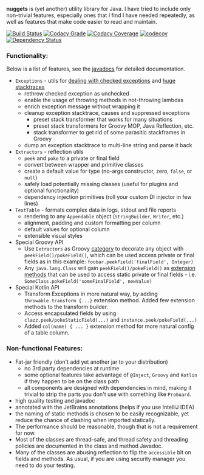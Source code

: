 **nuggets** is (yet another) utility library for Java. I have tried to include 
only non-trivial features, especially ones that I find I have needed repeatedly,
as well as features that make code easier to read and maintain. 

[![Build Status](https://travis-ci.org/ddimtirov/nuggets.svg?branch=master)](https://travis-ci.org/ddimtirov/nuggets)
[![Codacy Grade](https://api.codacy.com/project/badge/Grade/0951cb36db314ff1bf69646402f4b988)](https://www.codacy.com/app/dimitar-dimitrov/nuggets?utm_source=github.com&amp;utm_medium=referral&amp;utm_content=ddimtirov/nuggets&amp;utm_campaign=Badge_Grade)
[![Codacy Coverage](https://api.codacy.com/project/badge/Coverage/0951cb36db314ff1bf69646402f4b988)](https://www.codacy.com/app/dimitar-dimitrov/nuggets?utm_source=github.com&amp;utm_medium=referral&amp;utm_content=ddimtirov/nuggets&amp;utm_campaign=Badge_Coverage)
[![codecov](https://codecov.io/gh/ddimtirov/nuggets/branch/master/graph/badge.svg)](https://codecov.io/gh/ddimtirov/nuggets) 
[![Dependency Status](https://www.versioneye.com/user/projects/57d2624987b0f6003c14ac1e/badge.svg?style=flat-square)](https://www.versioneye.com/user/projects/57d2624987b0f6003c14ac1e)

### Functionality:

Below is a list of features, see the [javadocs](https://ddimtirov.github.io/nuggets/javadoc/io/github/ddimitrov/nuggets/package-summary.html) for detailed documentation. 
<!-- browse the sources at [sourcegraph](https://sourcegraph.com/github.com/ddimtirov/nuggets@master). -->

- `Exceptions` - utils for [dealing with checked exceptions](https://kotlinlang.org/docs/reference/exceptions.html#checked-exceptions)
  and [huge stacktraces](https://dzone.com/articles/filtering-stack-trace-hell)
  - rethrow checked exception as unchecked
  - enable the usage of throwing methods in not-throwing lambdas
  - enrich exception message without wrapping it
  - cleanup exception stacktrace, causes and suppressed exceptions
    - preset stack transformer that works for many situations
    - preset stack transformers for Groovy MOP, Java Reflection, etc.
    - stack transformer to get rid of some parasitic stackframes in Groovy
  - dump an exception stacktrace to multi-line string and parse it back 
- `Extractors` - reflection utils  
  - `peek` and `poke` to a private or final field  
  - convert between wrapper and primitive classes
  - create a default value for type (no-args constructor, zero, `false`, or `null`)
  - safely load potentially missing classes (useful for plugins and optional functionality)
  - dependency injection primitives (roll your custom DI injector in few lines)
- `TextTable` - formats complex data in logs, stdout and file reports
  - rendering to any `Appendable` object (`StringBuilder`, `Writer`, etc.)
  - alignment, padding and custom formatting per column
  - default values for optional column
  - extensible visual styles
- Special Groovy API  
  - Use `Extractors` as Groovy [category](http://groovy-lang.org/metaprogramming.html#categories) 
    to decorate any object with `peekField()/pokeField()`, which can be used access private or 
    final fields as in this example: `foobar.peekField('finalField', Integer)`
  - Any `java.lang.Class` will gain `peekField()/pokeField()` as 
    [extension methods](http://groovy-lang.org/metaprogramming.html#_extension_modules)
    that can be used to access static private or final fields - i.e. 
    `SomeClass.pokeField('someFinalField', newValue)`
- Special Kotlin API
  - Transform Exceptions in more natural way, by adding `throwable.transform {...}`
    extension method. Added few extension methods to the transform builder.
  - Access encapsulated fields by using `clazz.peek/pokeStaticField(...)` 
    and `instance.peek/pokeField(...)`
  - Added `col(name) { ... }` extension method for more natural config 
    of a table column.    
### Non-functional Features:
- Fat-jar friendly (don't add yet another jar to your distribution)
  - no 3rd party dependencies at runtime 
  - some optional features take advantage of `@Inject`, `Groovy` and `Kotlin` 
    if they happen to be on the class path
  - all components are designed with dependencies in mind, making it trivial 
    to strip the parts you don't use with something like `ProGuard`. 
- high quality testing and javadoc
- annotated with the JetBrains annotations (helps if you use IntelliJ IDEA)
- the naming of static methods is chosen to be easily recognizable, 
  yet reduce the chance of clashing when imported statically.
- The performance should be reasonable, though that is not a requirement for now.
- Most of the classes are thread-safe, and thread safety and threading policies are
  documented in the class and method Javadoc.
- Many of the classes are abusing reflection to flip the `accessible` bit on fields 
  and methods. As usual, if you are using security manager you need to do your testing.
